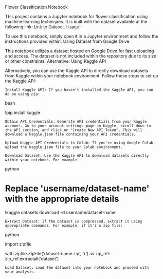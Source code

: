 Flower Classification Notebook

This project contains a Jupyter notebook for flower classification using machine learning techniques. It is built with the dataset available at the following link: Link to Dataset.
Usage

To use this notebook, simply open it in a Jupyter environment and follow the instructions provided within.
Using Dataset from Google Drive

This notebook utilizes a dataset hosted on Google Drive for fast uploading and access. The dataset is not included within the repository due to its size or other constraints.
Alternative: Using Kaggle API

Alternatively, you can use the Kaggle API to directly download datasets from Kaggle within your notebook environment. Follow these steps to set up the Kaggle API:

    Install Kaggle API: If you haven't installed the Kaggle API, you can do so using pip:

bash

!pip install kaggle

    Obtain API Credentials: Generate API credentials from your Kaggle account. Go to your account settings page on Kaggle, scroll down to the API section, and click on "Create New API Token". This will download a kaggle.json file containing your API credentials.

    Upload Kaggle API Credentials to Colab: If you're using Google Colab, upload the kaggle.json file to your Colab environment.

    Download Dataset: Use the Kaggle API to download datasets directly within your notebook. For example:

python

# Replace 'username/dataset-name' with the appropriate details
!kaggle datasets download -d username/dataset-name

    Extract Dataset: If the dataset is compressed, extract it using appropriate commands. For example, if it's a zip file:

python

import zipfile

with zipfile.ZipFile('dataset-name.zip', 'r') as zip_ref:
    zip_ref.extractall('dataset')

    Load Dataset: Load the dataset into your notebook and proceed with your analysis.
